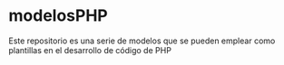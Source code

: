 # modelosPHP
Este repositorio es una serie de modelos que se pueden emplear como plantillas en el desarrollo de código de PHP
